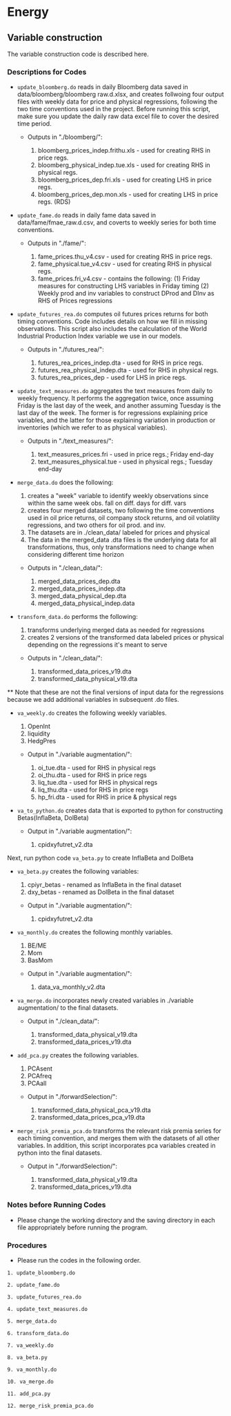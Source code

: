 
# Energy
##  Variable construction

The variable construction code is described here.

### Descriptions for Codes
- ```update_bloomberg.do``` reads in daily Bloomberg data saved in data/bloomberg/bloomberg raw.d.xlsx, and creates follwoing four output files with weekly data for price and physical regressions, following the two time conventions used in the project. Before running this script, make sure you update the daily raw data excel file to cover the desired time period.

	- Outputs in "./bloomberg/":  

  		1. bloomberg_prices_indep.frithu.xls - used for creating RHS in price regs.  	   
  		2. bloomberg_physical_indep.tue.xls - used for creating RHS in physical regs.
  		3. bloomberg_prices_dep.fri.xls - used for creating LHS in price regs.
  		4. bloomberg_prices_dep.mon.xls - used for creating LHS in price regs. (RDS)					 

- ```update_fame.do``` reads in daily fame data saved in data/fame/fmae_raw.d.csv, and coverts to weekly series for both time conventions.   

	- Outputs in "./fame/":	 
	
  		1. fame_prices.thu_v4.csv - used for creating RHS in price regs.
  		2. fame_physical.tue_v4.csv - used for creating RHS in physical regs.
  		3. fame_prices.fri_v4.csv - contains the following: 
	   	(1) Friday measures for constructing LHS variables in Friday timing
	   	(2) Weekly prod and inv variables to construct DProd and DInv as RHS of Prices regressions

- ```update_futures_rea.do``` computes oil futures prices returns for both timing conventions. Code includes details on how we fill in missing observations. This script also includes the calculation of the World Industrial Production Index variable we use in our models.   

	- Outputs in "./futures_rea/":	 		   
	
		1. futures_rea_prices_indep.dta - used for RHS in price regs.  	   
		2. futures_rea_physical_indep.dta - used for RHS in physical regs.
		3. futures_rea_prices_dep - used for LHS in price regs.

- ```update_text_measures.do``` aggregates the text measures from daily to weekly frequency. It performs the aggregation twice, once assuming Friday is the last day of the week, and another assuming Tuesday is the last day of the week. The former is for regressions explaining price variables, and the latter for those explaining variation in production or inventories (which we refer to as physical variables). 		 										 

	- Outputs in "./text_measures/":    
										   
  		1. text_measures_prices.fri - used in price regs.; Friday end-day 		   		   
  		2. text_measures_physical.tue - used in physical regs.; Tuesday end-day	  

- ```merge_data.do``` does the following: 
  1. creates a "week" variable to identify weekly observations since within the same week obs. fall on diff. days for diff. vars
  2. creates four merged datasets, two following the time conventions used in oil price returns, oil company stock returns, and oil volatility regressions, and two others for oil prod. and inv.
  3. The datasets are in ./clean_data/ labeled for prices and physical
  4. The data in the merged_data .dta files is the underlying data for all transformations, thus, only transformations need to change when considering different time horizon   
		 										 

	- Outputs in "./clean_data/":     
		
  		1. merged_data_prices_dep.dta
  		2. merged_data_prices_indep.dta
  		3. merged_data_physical_dep.dta
  		4. merged_data_physical_indep.data

- ```transform_data.do``` performs the following: 
  1. transforms underlying merged data as needed for regressions
  2. creates 2 versions of the transformed data labeled prices or physical depending on the regressions it's meant to serve      

	- Outputs in "./clean_data/":	  
	
		1. transformed_data_prices_v19.dta
		2. transformed_data_physical_v19.dta

** Note that these are not the final versions of input data for the regressions because we add additional variables in subsequent .do files.

- ```va_weekly.do``` creates the following weekly variables.
  1. OpenInt
  2. liquidity 
  3. HedgPres   

	- Output in "./variable augmentation/":	    
	
	  	1. oi_tue.dta - used for RHS in physical regs
  		2. oi_thu.dta - used for RHS in price regs
  		3. liq_tue.dta - used for RHS in physical regs
  		4. liq_thu.dta - used for RHS in price regs
  		5. hp_fri.dta - used for RHS in price & physical regs

- ```va_to_python.do``` creates data that is exported to python for constructing Betas(InflaBeta, DolBeta)   

	- Output in "./variable augmentation/":	    
	
	  	1. cpidxyfutret_v2.dta 				 

Next, run python code ```va_beta.py``` to create InflaBeta and DolBeta    

- ```va_beta.py``` creates the following variables: 
  1. cpiyr_betas - renamed as InflaBeta in the final dataset
  2. dxy_betas - renamed as DolBeta in the final dataset       
   
	- Output in "./variable augmentation/":	    
	
	  	1. cpidxyfutret_v2.dta

- ```va_monthly.do``` creates the following monthly variables.
  1. BE/ME
  2. Mom
  3. BasMom 


	- Output in "./variable augmentation/":	     
	
  		1. data_va_monthly_v2.dta   

- ```va_merge.do``` incorporates newly created variables in ./variable augmentation/ to the final datasets.     

	- Output in "./clean_data/":	   
	
  		1. transformed_data_physical_v19.dta
		2. transformed_data_prices_v19.dta

- ```add_pca.py``` creates the following variables.
  1. PCAsent
  2. PCAfreq
  3. PCAall       
  
  	- Output in "./forwardSelection/":	   
	
  		1. transformed_data_physical_pca_v19.dta
  		2. transformed_data_prices_pca_v19.dta

- ```merge_risk_premia_pca.do``` transforms the relevant risk premia series for each timing convention, and merges them with the datasets of all other variables. In addition, this script incorporates pca variables created in python into the final datasets.       


	- Output in "./forwardSelection/":	   

  		1. transformed_data_physical_v19.dta
  		2. transformed_data_prices_v19.dta


### Notes before Running Codes
- Please change the working directory and the saving directory in each file appropriately before running the program.


### Procedures
- Please run the codes in the following order.
```
1. update_bloomberg.do
```
```
2. update_fame.do
```
```
3. update_futures_rea.do
```
```
4. update_text_measures.do
```
```
5. merge_data.do
```
```
6. transform_data.do
```
```
7. va_weekly.do
```
```
8. va_beta.py
```
```
9. va_monthly.do
```
```
10. va_merge.do
```
```
11. add_pca.py
```
```
12. merge_risk_premia_pca.do
```
